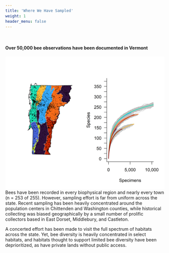 ```yaml
---
title: 'Where We Have Sampled'
weight: 1
header_menu: false
---
```



<br>

<div class="lead">
<h4> Over 50,000 bee observations have been documented in Vermont </h4> 
</div>

<div class="doubleColumn">
<div> <img alt="Biophysical_rarefraction_bees" src="images/Biophysical_regions_SpeciesAccum_bees.png" style="margin: 0px"> </div>
<div>
Bees have been recorded in every biophysical region and nearly every town (n = 253 of 255). However, sampling effort is far from uniform across the state. Recent sampling has been heavily concentrated around the population centers in Chittenden and Washington counties, while historical collecting was biased geographically by a small number of prolific collectors based in East Dorset, Middlebury, and Castleton.

A concerted effort has been made to visit the full spectrum of habitats across the state. Yet, bee diversity is heavily concentrated in select habitats, and habitats thought to support limited bee diversity have been deprioritized, as have private lands without public access.  

</div>
</div>

